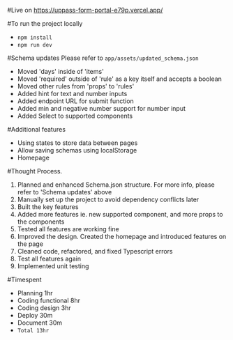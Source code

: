 #Live on
https://uppass-form-portal-e79p.vercel.app/

#To run the project locally
- `npm install`
- `npm run dev`

#Schema updates
Please refer to `app/assets/updated_schema.json`
- Moved 'days' inside of 'items'
- Moved 'required' outside of 'rule' as a key itself and accepts a boolean
- Moved other rules from 'props' to 'rules'
- Added hint for text and number inputs
- Added endpoint URL for submit function
- Added min and negative number support for number input
- Added Select to supported components

#Additional features
- Using states to store data between pages
- Allow saving schemas using localStorage
- Homepage

#Thought Process.
1. Planned and enhanced Schema.json structure. For more info, please refer to 'Schema updates' above
2. Manually set up the project to avoid dependency conflicts later
3. Built the key features
4. Added more features ie. new supported component, and more props to the components
5. Tested all features are working fine
6. Improved the design. Created the homepage and introduced features on the page
7. Cleaned code, refactored, and fixed Typescript errors 
8. Test all features again
9. Implemented unit testing

#Timespent
- Planning 1hr
- Coding functional 8hr
- Coding design 3hr
- Deploy 30m
- Document 30m
- `Total 13hr`


